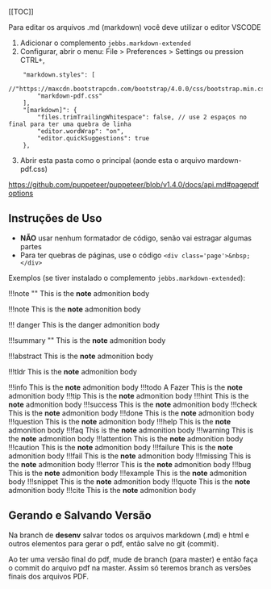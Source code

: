 [[TOC]]

Para editar os arquivos .md (markdown) você deve utilizar o editor VSCODE

1) Adicionar o complemento `jebbs.markdown-extended`
2) Configurar, abrir o menu: File > Preferences > Settings  ou pression CTRL+,
```
    "markdown.styles": [
        //"https://maxcdn.bootstrapcdn.com/bootstrap/4.0.0/css/bootstrap.min.css",
        "markdown-pdf.css"
    ],
    "[markdown]": {
        "files.trimTrailingWhitespace": false, // use 2 espaços no final para ter uma quebra de linha
        "editor.wordWrap": "on",
        "editor.quickSuggestions": true
    },

```

3) Abrir esta pasta como o principal (aonde esta o arquivo mardown-pdf.css)

https://github.com/puppeteer/puppeteer/blob/v1.4.0/docs/api.md#pagepdfoptions

## Instruções de Uso

- **NÃO** usar nenhum formatador de código, senão vai estragar algumas partes
- Para ter quebras de páginas, use o código `<div class='page'>&nbsp;</div>`

Exemplos (se tiver instalado o complemento `jebbs.markdown-extended`):

!!!note ""
    This is the **note** admonition body
 
!!!note
    This is the **note** admonition body

 !!! danger
    This is the danger admonition body

!!!summary ""
    This is the **note** admonition body

!!!abstract
    This is the **note** admonition body

!!!tldr
    This is the **note** admonition body

!!!info
    This is the **note** admonition body
!!!todo A Fazer
    This is the **note** admonition body
!!!tip
    This is the **note** admonition body
!!!hint
    This is the **note** admonition body
!!!success
    This is the **note** admonition body
!!!check
    This is the **note** admonition body
!!!done
    This is the **note** admonition body
!!!question
    This is the **note** admonition body
!!!help
    This is the **note** admonition body
!!!faq
    This is the **note** admonition body
!!!warning
    This is the **note** admonition body
!!!attention
    This is the **note** admonition body
!!!caution
    This is the **note** admonition body
!!!failure
    This is the **note** admonition body
!!!fail
    This is the **note** admonition body
!!!missing
    This is the **note** admonition body
!!!error
    This is the **note** admonition body
!!!bug
    This is the **note** admonition body
!!!example
    This is the **note** admonition body
!!!snippet
    This is the **note** admonition body
!!!quote
    This is the **note** admonition body
!!!cite
    This is the **note** admonition body

## Gerando e Salvando Versão

Na branch de **desenv** salvar todos os arquivos markdown (.md) e html e outros elementos para gerar o pdf, então salve no git (commit). 

Ao ter uma versão final do pdf, mude de branch (para master) e então faça o commit do arquivo pdf na master. Assim só teremos branch as versões finais dos arquivos PDF.


<script>
document.write("aaaa");
</script>